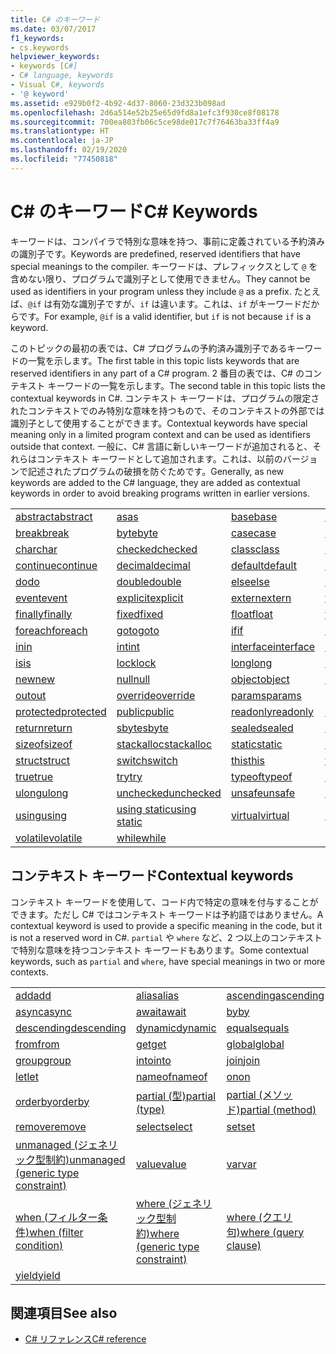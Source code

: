 ```yaml
---
title: C# のキーワード
ms.date: 03/07/2017
f1_keywords:
- cs.keywords
helpviewer_keywords:
- keywords [C#]
- C# language, keywords
- Visual C#, keywords
- '@ keyword'
ms.assetid: e929b0f2-4b92-4d37-8060-23d323b098ad
ms.openlocfilehash: 2d6a514e52b25e65d9fd8a1efc3f930ce8f08178
ms.sourcegitcommit: 700ea803fb06c5ce98de017c7f76463ba33ff4a9
ms.translationtype: HT
ms.contentlocale: ja-JP
ms.lasthandoff: 02/19/2020
ms.locfileid: "77450818"
---
```

# <a name="c-keywords"></a><span data-ttu-id="3c06d-102">C# のキーワード</span><span class="sxs-lookup"><span data-stu-id="3c06d-102">C# Keywords</span></span>

<span data-ttu-id="3c06d-103">キーワードは、コンパイラで特別な意味を持つ、事前に定義されている予約済みの識別子です。</span><span class="sxs-lookup"><span data-stu-id="3c06d-103">Keywords are predefined, reserved identifiers that have special meanings to the compiler.</span></span> <span data-ttu-id="3c06d-104">キーワードは、プレフィックスとして `@` を含めない限り、プログラムで識別子として使用できません。</span><span class="sxs-lookup"><span data-stu-id="3c06d-104">They cannot be used as identifiers in your program unless they include `@` as a prefix.</span></span> <span data-ttu-id="3c06d-105">たとえば、`@if` は有効な識別子ですが、`if` は違います。これは、`if` がキーワードだからです。</span><span class="sxs-lookup"><span data-stu-id="3c06d-105">For example, `@if` is a valid identifier, but `if` is not because `if` is a keyword.</span></span>  
  
 <span data-ttu-id="3c06d-106">このトピックの最初の表では、C# プログラムの予約済み識別子であるキーワードの一覧を示します。</span><span class="sxs-lookup"><span data-stu-id="3c06d-106">The first table in this topic lists keywords that are reserved identifiers in any part of a C# program.</span></span> <span data-ttu-id="3c06d-107">2 番目の表では、C# のコンテキスト キーワードの一覧を示します。</span><span class="sxs-lookup"><span data-stu-id="3c06d-107">The second table in this topic lists the contextual keywords in C#.</span></span> <span data-ttu-id="3c06d-108">コンテキスト キーワードは、プログラムの限定されたコンテキストでのみ特別な意味を持つもので、そのコンテキストの外部では識別子として使用することができます。</span><span class="sxs-lookup"><span data-stu-id="3c06d-108">Contextual keywords have special meaning only in a limited program context and can be used as identifiers outside that context.</span></span> <span data-ttu-id="3c06d-109">一般に、C# 言語に新しいキーワードが追加されると、それらはコンテキスト キーワードとして追加されます。これは、以前のバージョンで記述されたプログラムの破損を防ぐためです。</span><span class="sxs-lookup"><span data-stu-id="3c06d-109">Generally, as new keywords are added to the C# language, they are added as contextual keywords in order to avoid breaking programs written in earlier versions.</span></span>  
  
|||||  
|---|---|---|---|  
|[<span data-ttu-id="3c06d-110">abstract</span><span class="sxs-lookup"><span data-stu-id="3c06d-110">abstract</span></span>](abstract.md)|[<span data-ttu-id="3c06d-111">as</span><span class="sxs-lookup"><span data-stu-id="3c06d-111">as</span></span>](../operators/type-testing-and-cast.md#as-operator)|[<span data-ttu-id="3c06d-112">base</span><span class="sxs-lookup"><span data-stu-id="3c06d-112">base</span></span>](base.md)|[<span data-ttu-id="3c06d-113">bool</span><span class="sxs-lookup"><span data-stu-id="3c06d-113">bool</span></span>](../builtin-types/bool.md)|  
|[<span data-ttu-id="3c06d-114">break</span><span class="sxs-lookup"><span data-stu-id="3c06d-114">break</span></span>](break.md)|[<span data-ttu-id="3c06d-115">byte</span><span class="sxs-lookup"><span data-stu-id="3c06d-115">byte</span></span>](../builtin-types/integral-numeric-types.md)|[<span data-ttu-id="3c06d-116">case</span><span class="sxs-lookup"><span data-stu-id="3c06d-116">case</span></span>](switch.md)|[<span data-ttu-id="3c06d-117">catch</span><span class="sxs-lookup"><span data-stu-id="3c06d-117">catch</span></span>](try-catch.md)|  
|[<span data-ttu-id="3c06d-118">char</span><span class="sxs-lookup"><span data-stu-id="3c06d-118">char</span></span>](../builtin-types/char.md)|[<span data-ttu-id="3c06d-119">checked</span><span class="sxs-lookup"><span data-stu-id="3c06d-119">checked</span></span>](checked.md)|[<span data-ttu-id="3c06d-120">class</span><span class="sxs-lookup"><span data-stu-id="3c06d-120">class</span></span>](class.md)|[<span data-ttu-id="3c06d-121">const</span><span class="sxs-lookup"><span data-stu-id="3c06d-121">const</span></span>](const.md)|  
|[<span data-ttu-id="3c06d-122">continue</span><span class="sxs-lookup"><span data-stu-id="3c06d-122">continue</span></span>](continue.md)|[<span data-ttu-id="3c06d-123">decimal</span><span class="sxs-lookup"><span data-stu-id="3c06d-123">decimal</span></span>](../builtin-types/floating-point-numeric-types.md)|[<span data-ttu-id="3c06d-124">default</span><span class="sxs-lookup"><span data-stu-id="3c06d-124">default</span></span>](default.md)|[<span data-ttu-id="3c06d-125">delegate</span><span class="sxs-lookup"><span data-stu-id="3c06d-125">delegate</span></span>](../builtin-types/reference-types.md)|  
|[<span data-ttu-id="3c06d-126">do</span><span class="sxs-lookup"><span data-stu-id="3c06d-126">do</span></span>](do.md)|[<span data-ttu-id="3c06d-127">double</span><span class="sxs-lookup"><span data-stu-id="3c06d-127">double</span></span>](../builtin-types/floating-point-numeric-types.md)|[<span data-ttu-id="3c06d-128">else</span><span class="sxs-lookup"><span data-stu-id="3c06d-128">else</span></span>](if-else.md)|[<span data-ttu-id="3c06d-129">enum</span><span class="sxs-lookup"><span data-stu-id="3c06d-129">enum</span></span>](../builtin-types/enum.md)|  
|[<span data-ttu-id="3c06d-130">event</span><span class="sxs-lookup"><span data-stu-id="3c06d-130">event</span></span>](event.md)|[<span data-ttu-id="3c06d-131">explicit</span><span class="sxs-lookup"><span data-stu-id="3c06d-131">explicit</span></span>](../operators/user-defined-conversion-operators.md)|[<span data-ttu-id="3c06d-132">extern</span><span class="sxs-lookup"><span data-stu-id="3c06d-132">extern</span></span>](extern.md)|[<span data-ttu-id="3c06d-133">false</span><span class="sxs-lookup"><span data-stu-id="3c06d-133">false</span></span>](../builtin-types/bool.md)|  
|[<span data-ttu-id="3c06d-134">finally</span><span class="sxs-lookup"><span data-stu-id="3c06d-134">finally</span></span>](try-finally.md)|[<span data-ttu-id="3c06d-135">fixed</span><span class="sxs-lookup"><span data-stu-id="3c06d-135">fixed</span></span>](fixed-statement.md)|[<span data-ttu-id="3c06d-136">float</span><span class="sxs-lookup"><span data-stu-id="3c06d-136">float</span></span>](../builtin-types/floating-point-numeric-types.md)|[<span data-ttu-id="3c06d-137">for</span><span class="sxs-lookup"><span data-stu-id="3c06d-137">for</span></span>](for.md)|  
|[<span data-ttu-id="3c06d-138">foreach</span><span class="sxs-lookup"><span data-stu-id="3c06d-138">foreach</span></span>](foreach-in.md)|[<span data-ttu-id="3c06d-139">goto</span><span class="sxs-lookup"><span data-stu-id="3c06d-139">goto</span></span>](goto.md)|[<span data-ttu-id="3c06d-140">if</span><span class="sxs-lookup"><span data-stu-id="3c06d-140">if</span></span>](if-else.md)|[<span data-ttu-id="3c06d-141">implicit</span><span class="sxs-lookup"><span data-stu-id="3c06d-141">implicit</span></span>](../operators/user-defined-conversion-operators.md)|  
|[<span data-ttu-id="3c06d-142">in</span><span class="sxs-lookup"><span data-stu-id="3c06d-142">in</span></span>](in.md)|[<span data-ttu-id="3c06d-143">int</span><span class="sxs-lookup"><span data-stu-id="3c06d-143">int</span></span>](../builtin-types/integral-numeric-types.md)|[<span data-ttu-id="3c06d-144">interface</span><span class="sxs-lookup"><span data-stu-id="3c06d-144">interface</span></span>](interface.md)|[<span data-ttu-id="3c06d-145">internal</span><span class="sxs-lookup"><span data-stu-id="3c06d-145">internal</span></span>](internal.md)|
|[<span data-ttu-id="3c06d-146">is</span><span class="sxs-lookup"><span data-stu-id="3c06d-146">is</span></span>](is.md)|[<span data-ttu-id="3c06d-147">lock</span><span class="sxs-lookup"><span data-stu-id="3c06d-147">lock</span></span>](lock-statement.md)|[<span data-ttu-id="3c06d-148">long</span><span class="sxs-lookup"><span data-stu-id="3c06d-148">long</span></span>](../builtin-types/integral-numeric-types.md)|[<span data-ttu-id="3c06d-149">namespace</span><span class="sxs-lookup"><span data-stu-id="3c06d-149">namespace</span></span>](namespace.md)|
|[<span data-ttu-id="3c06d-150">new</span><span class="sxs-lookup"><span data-stu-id="3c06d-150">new</span></span>](../operators/new-operator.md)|[<span data-ttu-id="3c06d-151">null</span><span class="sxs-lookup"><span data-stu-id="3c06d-151">null</span></span>](null.md)|[<span data-ttu-id="3c06d-152">object</span><span class="sxs-lookup"><span data-stu-id="3c06d-152">object</span></span>](../builtin-types/reference-types.md)|[<span data-ttu-id="3c06d-153">operator</span><span class="sxs-lookup"><span data-stu-id="3c06d-153">operator</span></span>](../operators/operator-overloading.md)|
|[<span data-ttu-id="3c06d-154">out</span><span class="sxs-lookup"><span data-stu-id="3c06d-154">out</span></span>](out.md)|[<span data-ttu-id="3c06d-155">override</span><span class="sxs-lookup"><span data-stu-id="3c06d-155">override</span></span>](override.md)|[<span data-ttu-id="3c06d-156">params</span><span class="sxs-lookup"><span data-stu-id="3c06d-156">params</span></span>](params.md)|[<span data-ttu-id="3c06d-157">private</span><span class="sxs-lookup"><span data-stu-id="3c06d-157">private</span></span>](private.md)|
|[<span data-ttu-id="3c06d-158">protected</span><span class="sxs-lookup"><span data-stu-id="3c06d-158">protected</span></span>](protected.md)|[<span data-ttu-id="3c06d-159">public</span><span class="sxs-lookup"><span data-stu-id="3c06d-159">public</span></span>](public.md)|[<span data-ttu-id="3c06d-160">readonly</span><span class="sxs-lookup"><span data-stu-id="3c06d-160">readonly</span></span>](readonly.md)|[<span data-ttu-id="3c06d-161">ref</span><span class="sxs-lookup"><span data-stu-id="3c06d-161">ref</span></span>](ref.md)|
|[<span data-ttu-id="3c06d-162">return</span><span class="sxs-lookup"><span data-stu-id="3c06d-162">return</span></span>](return.md)|[<span data-ttu-id="3c06d-163">sbyte</span><span class="sxs-lookup"><span data-stu-id="3c06d-163">sbyte</span></span>](../builtin-types/integral-numeric-types.md)|[<span data-ttu-id="3c06d-164">sealed</span><span class="sxs-lookup"><span data-stu-id="3c06d-164">sealed</span></span>](sealed.md)|[<span data-ttu-id="3c06d-165">short</span><span class="sxs-lookup"><span data-stu-id="3c06d-165">short</span></span>](../builtin-types/integral-numeric-types.md)||
[<span data-ttu-id="3c06d-166">sizeof</span><span class="sxs-lookup"><span data-stu-id="3c06d-166">sizeof</span></span>](../operators/sizeof.md)|[<span data-ttu-id="3c06d-167">stackalloc</span><span class="sxs-lookup"><span data-stu-id="3c06d-167">stackalloc</span></span>](../operators/stackalloc.md)|[<span data-ttu-id="3c06d-168">static</span><span class="sxs-lookup"><span data-stu-id="3c06d-168">static</span></span>](static.md)|[<span data-ttu-id="3c06d-169">string</span><span class="sxs-lookup"><span data-stu-id="3c06d-169">string</span></span>](../builtin-types/reference-types.md)|
|[<span data-ttu-id="3c06d-170">struct</span><span class="sxs-lookup"><span data-stu-id="3c06d-170">struct</span></span>](struct.md)|[<span data-ttu-id="3c06d-171">switch</span><span class="sxs-lookup"><span data-stu-id="3c06d-171">switch</span></span>](switch.md)|[<span data-ttu-id="3c06d-172">this</span><span class="sxs-lookup"><span data-stu-id="3c06d-172">this</span></span>](this.md)|[<span data-ttu-id="3c06d-173">throw</span><span class="sxs-lookup"><span data-stu-id="3c06d-173">throw</span></span>](throw.md)|
|[<span data-ttu-id="3c06d-174">true</span><span class="sxs-lookup"><span data-stu-id="3c06d-174">true</span></span>](../builtin-types/bool.md)|[<span data-ttu-id="3c06d-175">try</span><span class="sxs-lookup"><span data-stu-id="3c06d-175">try</span></span>](try-catch.md)|[<span data-ttu-id="3c06d-176">typeof</span><span class="sxs-lookup"><span data-stu-id="3c06d-176">typeof</span></span>](../operators/type-testing-and-cast.md#typeof-operator)|[<span data-ttu-id="3c06d-177">uint</span><span class="sxs-lookup"><span data-stu-id="3c06d-177">uint</span></span>](../builtin-types/integral-numeric-types.md)|
|[<span data-ttu-id="3c06d-178">ulong</span><span class="sxs-lookup"><span data-stu-id="3c06d-178">ulong</span></span>](../builtin-types/integral-numeric-types.md)|[<span data-ttu-id="3c06d-179">unchecked</span><span class="sxs-lookup"><span data-stu-id="3c06d-179">unchecked</span></span>](unchecked.md)|[<span data-ttu-id="3c06d-180">unsafe</span><span class="sxs-lookup"><span data-stu-id="3c06d-180">unsafe</span></span>](unsafe.md)|[<span data-ttu-id="3c06d-181">ushort</span><span class="sxs-lookup"><span data-stu-id="3c06d-181">ushort</span></span>](../builtin-types/integral-numeric-types.md)|
|[<span data-ttu-id="3c06d-182">using</span><span class="sxs-lookup"><span data-stu-id="3c06d-182">using</span></span>](using.md)|[<span data-ttu-id="3c06d-183">using static</span><span class="sxs-lookup"><span data-stu-id="3c06d-183">using static</span></span>](using-static.md)|[<span data-ttu-id="3c06d-184">virtual</span><span class="sxs-lookup"><span data-stu-id="3c06d-184">virtual</span></span>](virtual.md)|[<span data-ttu-id="3c06d-185">void</span><span class="sxs-lookup"><span data-stu-id="3c06d-185">void</span></span>](../builtin-types/void.md)|
|[<span data-ttu-id="3c06d-186">volatile</span><span class="sxs-lookup"><span data-stu-id="3c06d-186">volatile</span></span>](volatile.md)|[<span data-ttu-id="3c06d-187">while</span><span class="sxs-lookup"><span data-stu-id="3c06d-187">while</span></span>](while.md)|

## <a name="contextual-keywords"></a><span data-ttu-id="3c06d-188">コンテキスト キーワード</span><span class="sxs-lookup"><span data-stu-id="3c06d-188">Contextual keywords</span></span>

 <span data-ttu-id="3c06d-189">コンテキスト キーワードを使用して、コード内で特定の意味を付与することができます。ただし C# ではコンテキスト キーワードは予約語ではありません。</span><span class="sxs-lookup"><span data-stu-id="3c06d-189">A contextual keyword is used to provide a specific meaning in the code, but it is not a reserved word in C#.</span></span> <span data-ttu-id="3c06d-190">`partial` や `where` など、2 つ以上のコンテキストで特別な意味を持つコンテキスト キーワードもあります。</span><span class="sxs-lookup"><span data-stu-id="3c06d-190">Some contextual keywords, such as `partial` and `where`, have special meanings in two or more contexts.</span></span>  
  
||||  
|---|---|---|  
|[<span data-ttu-id="3c06d-191">add</span><span class="sxs-lookup"><span data-stu-id="3c06d-191">add</span></span>](add.md)|[<span data-ttu-id="3c06d-192">alias</span><span class="sxs-lookup"><span data-stu-id="3c06d-192">alias</span></span>](extern-alias.md)|[<span data-ttu-id="3c06d-193">ascending</span><span class="sxs-lookup"><span data-stu-id="3c06d-193">ascending</span></span>](ascending.md)|
|[<span data-ttu-id="3c06d-194">async</span><span class="sxs-lookup"><span data-stu-id="3c06d-194">async</span></span>](async.md)|[<span data-ttu-id="3c06d-195">await</span><span class="sxs-lookup"><span data-stu-id="3c06d-195">await</span></span>](../operators/await.md)|[<span data-ttu-id="3c06d-196">by</span><span class="sxs-lookup"><span data-stu-id="3c06d-196">by</span></span>](by.md)|
|[<span data-ttu-id="3c06d-197">descending</span><span class="sxs-lookup"><span data-stu-id="3c06d-197">descending</span></span>](descending.md)|[<span data-ttu-id="3c06d-198">dynamic</span><span class="sxs-lookup"><span data-stu-id="3c06d-198">dynamic</span></span>](../builtin-types/reference-types.md)|[<span data-ttu-id="3c06d-199">equals</span><span class="sxs-lookup"><span data-stu-id="3c06d-199">equals</span></span>](equals.md)|
|[<span data-ttu-id="3c06d-200">from</span><span class="sxs-lookup"><span data-stu-id="3c06d-200">from</span></span>](from-clause.md)|[<span data-ttu-id="3c06d-201">get</span><span class="sxs-lookup"><span data-stu-id="3c06d-201">get</span></span>](get.md)|[<span data-ttu-id="3c06d-202">global</span><span class="sxs-lookup"><span data-stu-id="3c06d-202">global</span></span>](../operators/namespace-alias-qualifier.md)|
|[<span data-ttu-id="3c06d-203">group</span><span class="sxs-lookup"><span data-stu-id="3c06d-203">group</span></span>](group-clause.md)|[<span data-ttu-id="3c06d-204">into</span><span class="sxs-lookup"><span data-stu-id="3c06d-204">into</span></span>](into.md)|[<span data-ttu-id="3c06d-205">join</span><span class="sxs-lookup"><span data-stu-id="3c06d-205">join</span></span>](join-clause.md)|
|[<span data-ttu-id="3c06d-206">let</span><span class="sxs-lookup"><span data-stu-id="3c06d-206">let</span></span>](let-clause.md)|[<span data-ttu-id="3c06d-207">nameof</span><span class="sxs-lookup"><span data-stu-id="3c06d-207">nameof</span></span>](../operators/nameof.md)|[<span data-ttu-id="3c06d-208">on</span><span class="sxs-lookup"><span data-stu-id="3c06d-208">on</span></span>](on.md)|
|[<span data-ttu-id="3c06d-209">orderby</span><span class="sxs-lookup"><span data-stu-id="3c06d-209">orderby</span></span>](orderby-clause.md)|[<span data-ttu-id="3c06d-210">partial (型)</span><span class="sxs-lookup"><span data-stu-id="3c06d-210">partial (type)</span></span>](partial-type.md)|[<span data-ttu-id="3c06d-211">partial (メソッド)</span><span class="sxs-lookup"><span data-stu-id="3c06d-211">partial (method)</span></span>](partial-method.md)|
|[<span data-ttu-id="3c06d-212">remove</span><span class="sxs-lookup"><span data-stu-id="3c06d-212">remove</span></span>](remove.md)|[<span data-ttu-id="3c06d-213">select</span><span class="sxs-lookup"><span data-stu-id="3c06d-213">select</span></span>](select-clause.md)|[<span data-ttu-id="3c06d-214">set</span><span class="sxs-lookup"><span data-stu-id="3c06d-214">set</span></span>](set.md)|
|[<span data-ttu-id="3c06d-215">unmanaged (ジェネリック型制約)</span><span class="sxs-lookup"><span data-stu-id="3c06d-215">unmanaged (generic type constraint)</span></span>](where-generic-type-constraint.md)|[<span data-ttu-id="3c06d-216">value</span><span class="sxs-lookup"><span data-stu-id="3c06d-216">value</span></span>](value.md)|[<span data-ttu-id="3c06d-217">var</span><span class="sxs-lookup"><span data-stu-id="3c06d-217">var</span></span>](var.md)|
|[<span data-ttu-id="3c06d-218">when (フィルター条件)</span><span class="sxs-lookup"><span data-stu-id="3c06d-218">when (filter condition)</span></span>](when.md)|[<span data-ttu-id="3c06d-219">where (ジェネリック型制約)</span><span class="sxs-lookup"><span data-stu-id="3c06d-219">where (generic type constraint)</span></span>](where-generic-type-constraint.md)|[<span data-ttu-id="3c06d-220">where (クエリ句)</span><span class="sxs-lookup"><span data-stu-id="3c06d-220">where (query clause)</span></span>](where-clause.md)|
|[<span data-ttu-id="3c06d-221">yield</span><span class="sxs-lookup"><span data-stu-id="3c06d-221">yield</span></span>](yield.md)| | |
  
## <a name="see-also"></a><span data-ttu-id="3c06d-222">関連項目</span><span class="sxs-lookup"><span data-stu-id="3c06d-222">See also</span></span>

- [<span data-ttu-id="3c06d-223">C# リファレンス</span><span class="sxs-lookup"><span data-stu-id="3c06d-223">C# reference</span></span>](../index.md)
